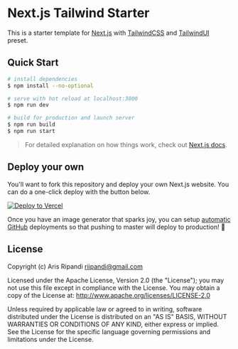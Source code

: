 # Next.js Tailwind Starter
This is a starter template for [Next.js](https://nextjs.org/) with 
[TailwindCSS](https://tailwindcss.com) and [TailwindUI](https://tailwindui.com) preset.

## Quick Start
```bash
# install dependencies
$ npm install --no-optional

# serve with hot reload at localhost:3000
$ npm run dev

# build for production and launch server
$ npm run build
$ npm run start
```

> For detailed explanation on how things work, check out [Next.js docs](https://nextjs.org).

## Deploy your own
You'll want to fork this repository and deploy your own Next.js website. You can do a one-click
deploy with the button below.

[![Deploy to Vercel](https://vercel.com/button)](https://vercel.com/new/project?template=riipandi/next-tailwind-starter)

Once you have an image generator that sparks joy, you can setup [automatic GitHub](https://vercel.com/github) 
deployments so that pushing to master will deploy to production! 🚀

## License
Copyright (c) Aris Ripandi <riipandi@gmail.com>

Licensed under the Apache License, Version 2.0 (the "License"); you may not use this
file except in compliance with the License. You may obtain a copy of the License at:
<http://www.apache.org/licenses/LICENSE-2.0>

Unless required by applicable law or agreed to in writing, software distributed under
the License is distributed on an "AS IS" BASIS, WITHOUT WARRANTIES OR CONDITIONS OF
ANY KIND, either express or implied. See the License for the specific language
governing permissions and limitations under the License.
